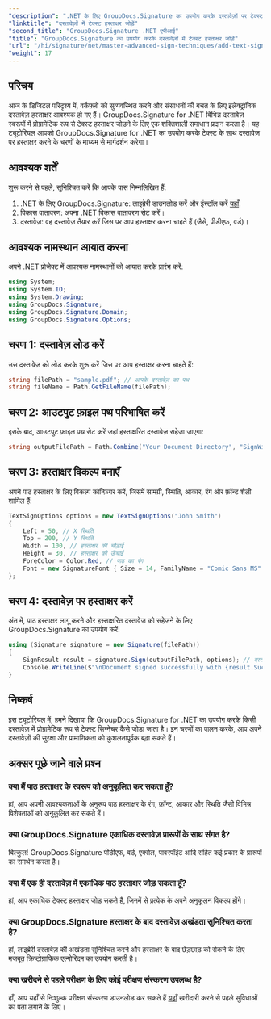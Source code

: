 ```yaml
---
"description": ".NET के लिए GroupDocs.Signature का उपयोग करके दस्तावेज़ों पर टेक्स्ट हस्ताक्षर करना सीखें। प्रोग्रामेटिक रूप से टेक्स्ट हस्ताक्षर जोड़ने के लिए चरण-दर-चरण मार्गदर्शिका।"
"linktitle": "दस्तावेज़ों में टेक्स्ट हस्ताक्षर जोड़ें"
"second_title": "GroupDocs.Signature .NET एपीआई"
"title": "GroupDocs.Signature का उपयोग करके दस्तावेज़ों में टेक्स्ट हस्ताक्षर जोड़ें"
"url": "/hi/signature/net/master-advanced-sign-techniques/add-text-signatures-to-documents/"
"weight": 17
---
```


## परिचय

आज के डिजिटल परिदृश्य में, वर्कफ़्लो को सुव्यवस्थित करने और संसाधनों की बचत के लिए इलेक्ट्रॉनिक दस्तावेज़ हस्ताक्षर आवश्यक हो गए हैं। GroupDocs.Signature for .NET विभिन्न दस्तावेज़ स्वरूपों में प्रोग्रामेटिक रूप से टेक्स्ट हस्ताक्षर जोड़ने के लिए एक शक्तिशाली समाधान प्रदान करता है। यह ट्यूटोरियल आपको GroupDocs.Signature for .NET का उपयोग करके टेक्स्ट के साथ दस्तावेज़ पर हस्ताक्षर करने के चरणों के माध्यम से मार्गदर्शन करेगा।

## आवश्यक शर्तें

शुरू करने से पहले, सुनिश्चित करें कि आपके पास निम्नलिखित हैं:

1. .NET के लिए GroupDocs.Signature: लाइब्रेरी डाउनलोड करें और इंस्टॉल करें [यहाँ](https://releases.groupdocs.com/signature/net/).
2. विकास वातावरण: अपना .NET विकास वातावरण सेट करें।
3. दस्तावेज़: वह दस्तावेज़ तैयार करें जिस पर आप हस्ताक्षर करना चाहते हैं (जैसे, पीडीएफ, वर्ड)।

## आवश्यक नामस्थान आयात करना

अपने .NET प्रोजेक्ट में आवश्यक नामस्थानों को आयात करके प्रारंभ करें:

```csharp
using System;
using System.IO;
using System.Drawing;
using GroupDocs.Signature;
using GroupDocs.Signature.Domain;
using GroupDocs.Signature.Options;
```

## चरण 1: दस्तावेज़ लोड करें

उस दस्तावेज़ को लोड करके शुरू करें जिस पर आप हस्ताक्षर करना चाहते हैं:

```csharp
string filePath = "sample.pdf"; // आपके दस्तावेज़ का पथ
string fileName = Path.GetFileName(filePath);
```

## चरण 2: आउटपुट फ़ाइल पथ परिभाषित करें

इसके बाद, आउटपुट फ़ाइल पथ सेट करें जहां हस्ताक्षरित दस्तावेज़ सहेजा जाएगा:

```csharp
string outputFilePath = Path.Combine("Your Document Directory", "SignWithText", fileName);
```

## चरण 3: हस्ताक्षर विकल्प बनाएँ

अपने पाठ हस्ताक्षर के लिए विकल्प कॉन्फ़िगर करें, जिसमें सामग्री, स्थिति, आकार, रंग और फ़ॉन्ट शैली शामिल हैं:

```csharp
TextSignOptions options = new TextSignOptions("John Smith")
{
    Left = 50, // X स्थिति
    Top = 200, // Y स्थिति
    Width = 100, // हस्ताक्षर की चौड़ाई
    Height = 30, // हस्ताक्षर की ऊँचाई
    ForeColor = Color.Red, // पाठ का रंग
    Font = new SignatureFont { Size = 14, FamilyName = "Comic Sans MS" } // फ़ॉन्ट सेटिंग्स
};
```

## चरण 4: दस्तावेज़ पर हस्ताक्षर करें

अंत में, पाठ हस्ताक्षर लागू करने और हस्ताक्षरित दस्तावेज़ को सहेजने के लिए GroupDocs.Signature का उपयोग करें:

```csharp
using (Signature signature = new Signature(filePath))
{
    SignResult result = signature.Sign(outputFilePath, options); // दस्तावेज़ पर हस्ताक्षर करें
    Console.WriteLine($"\nDocument signed successfully with {result.Succeeded.Count} signature(s).\nFile saved at {outputFilePath}.");
}
```

## निष्कर्ष

इस ट्यूटोरियल में, हमने दिखाया कि GroupDocs.Signature for .NET का उपयोग करके किसी दस्तावेज़ में प्रोग्रामेटिक रूप से टेक्स्ट सिग्नेचर कैसे जोड़ा जाता है। इन चरणों का पालन करके, आप अपने दस्तावेज़ों की सुरक्षा और प्रामाणिकता को कुशलतापूर्वक बढ़ा सकते हैं।

## अक्सर पूछे जाने वाले प्रश्न

### क्या मैं पाठ हस्ताक्षर के स्वरूप को अनुकूलित कर सकता हूँ?
हां, आप अपनी आवश्यकताओं के अनुरूप पाठ हस्ताक्षर के रंग, फ़ॉन्ट, आकार और स्थिति जैसी विभिन्न विशेषताओं को अनुकूलित कर सकते हैं।

### क्या GroupDocs.Signature एकाधिक दस्तावेज़ प्रारूपों के साथ संगत है?
बिल्कुल! GroupDocs.Signature पीडीएफ, वर्ड, एक्सेल, पावरपॉइंट आदि सहित कई प्रकार के प्रारूपों का समर्थन करता है।

### क्या मैं एक ही दस्तावेज़ में एकाधिक पाठ हस्ताक्षर जोड़ सकता हूँ?
हां, आप एकाधिक टेक्स्ट हस्ताक्षर जोड़ सकते हैं, जिनमें से प्रत्येक के अपने अनुकूलन विकल्प होंगे।

### क्या GroupDocs.Signature हस्ताक्षर के बाद दस्तावेज़ अखंडता सुनिश्चित करता है?
हां, लाइब्रेरी दस्तावेज़ की अखंडता सुनिश्चित करने और हस्ताक्षर के बाद छेड़छाड़ को रोकने के लिए मजबूत क्रिप्टोग्राफिक एल्गोरिदम का उपयोग करती है।

### क्या खरीदने से पहले परीक्षण के लिए कोई परीक्षण संस्करण उपलब्ध है?
हाँ, आप यहाँ से निःशुल्क परीक्षण संस्करण डाउनलोड कर सकते हैं [यहाँ](https://releases.groupdocs.com/) खरीदारी करने से पहले सुविधाओं का पता लगाने के लिए।